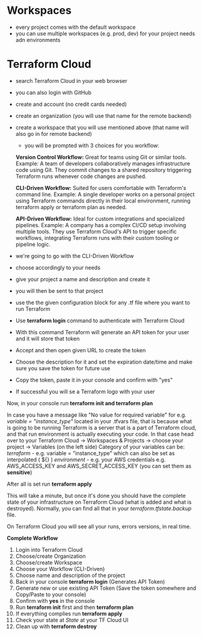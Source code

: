 # Workspaces
- every project comes with the default workspace
- you can use multiple workspaces (e.g. prod, dev) for your project needs adn environments

# Terraform Cloud
- search Terraform Cloud in your web browser
- you can also login with GitHub
- create and account (no credit cards needed)
- create an organization (you will use that name for the remote backend) 
- create a workspace that you will use mentioned above (that name will also go in for remote backend)
    - you will be prompted with 3 choices for you workflow:
    
    **Version Control Workflow:** Great for teams using Git or similar tools. Example: A team of developers collaboratively manages infrastructure code using Git. They commit changes to a shared repository triggering Terraform runs whenever code changes are pushed.

    **CLI-Driven Workflow:** Suited for users comfortable with Terraform's command line. Example: A single developer works on a personal project using Terraform commands directly in their local environment, running terraform apply or terraform plan as needed.

    **API-Driven Workflow:** Ideal for custom integrations and specialized pipelines. Example: A company has a complex CI/CD setup involving multiple tools. They use Terraform Cloud's API to trigger specific workflows, integrating Terraform runs with their custom tooling or pipeline logic.

- we're going to go with the CLI-Driven Workflow
- choose accordingly to your needs
- give your project a name and description and create it

- you will then be sent to that project
- use the the given configuration block for any .tf file where you want to run Terraform

- Use **terraform login** command to authenticate with Terraform Cloud
- With this command Terraform will generate an API token for your user and it will store that token
- Accept and then open given URL to create the token
- Choose the description for it and set the expiration date/time and make sure you save the token for future use
- Copy the token, paste it in your console and confirm with "yes" 
- If successful you will se a Terraform logo with your user


Now, in your console run **terraform init and terraform plan**


In case you have a message like "No value for required variable" for e.g. *variable = "instance_type"* located in your .tfvars file, that is because what is going to be running Terraform is a server that is a part of Terraform cloud, and that run environment is actually executing your code.
    In that case head over to your Terraform Cloud -> Workspaces & Projects -> choose your project -> Variables (on the left side)
    Category of your variables can be:
    *terraform* - e.g. variable = "instance_type" which can also be set as interpolated ( ${} )
    *environment* - e.g. your AWS credentials e.g. AWS_ACCESS_KEY and AWS_SECRET_ACCESS_KEY (you can set them as **sensitive**)

After all is set run **terraform apply**

This will take a minute, but once it's done you should have the complete state of your infrastructure on Terraform Cloud (what is added and what is destroyed). Normally, you can find all that in your *terraform.tfstate.backup* file.

On Terraform Cloud you will see all your runs, errors versions, in real time.


**Complete Workflow**

1. Login into Terraform Cloud 
2. Choose/create Organization
3. Choose/create Workspace
4. Choose your Workflow (CLI-Driven)
5. Choose name and description of the project
6. Back in your console **terraform login** (Generates API Token)
7. Generate new or use existing API Token (Save the token somewhere and Copy/Paste to your console)
8. Confirm with **yes** in the console
9. Run **terraform init** first and then **terraform plan**
10. If everything complies run **terraform apply**
11. Check your state at *State* at your TF Cloud UI
12. Clean up with **terraform destroy**

